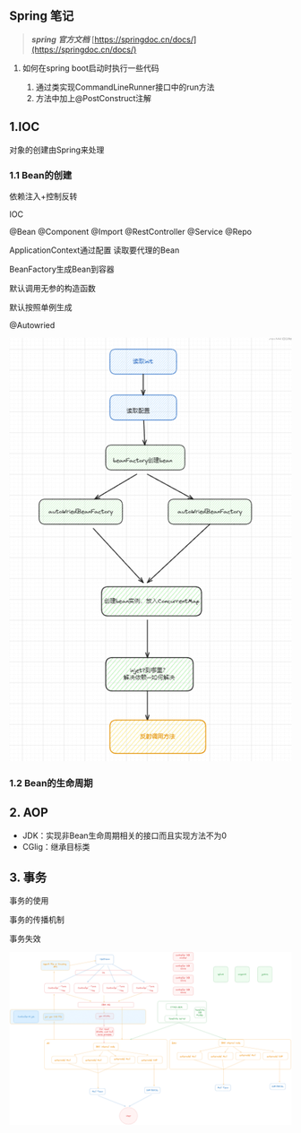 ## Spring 笔记

> ***spring 官方文档***   [https://springdoc.cn/docs/](https://springdoc.cn/docs/)

1. 如何在spring boot启动时执行一些代码

   1. 通过类实现CommandLineRunner接口中的run方法
   2. 方法中加上@PostConstruct注解


## 1.IOC

对象的创建由Spring来处理

### 1.1 Bean的创建

依赖注入+控制反转

IOC

@Bean @Component @Import  @RestController @Service @Repo

ApplicationContext通过配置 读取要代理的Bean

BeanFactory生成Bean到容器

默认调用无参的构造函数

默认按照单例生成



@Autowried

![](../.images/18e690e84c0.png)

### 1.2 Bean的生命周期

## 2. AOP

- JDK：实现非Bean生命周期相关的接口而且实现方法不为0
- CGlig：继承目标类

## 3. 事务

事务的使用

事务的传播机制

事务失效

![](../.images/18e69291b74.png)